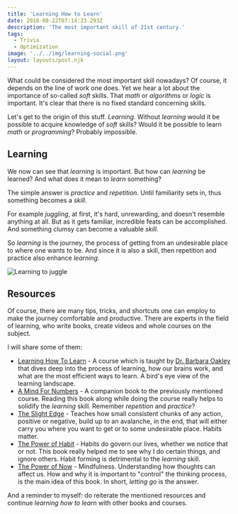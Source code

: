```yaml
---
title: 'Learning How to Learn'
date: 2018-08-22T07:14:23.293Z
description: 'The most important skill of 21st century.'
tags:
  - Trivia
  - Optimization
image: '../../img/learning-social.png'
layout: layouts/post.njk
---
```


What could be considered the most important skill nowadays? Of course, it depends on the line of work one does. Yet we hear a lot about the importance of so-called _soft_ skills. That _math_ or _algorithms_ or _logic_ is important. It's clear that there is no fixed standard concerning skills.

Let's get to the origin of this stuff. _Learning_. Without _learning_ would it be possible to acquire knowledge of _soft_ skills? Would it be possible to learn _math_ or _programming_? Probably impossible.

## Learning

We now can see that _learning_ is important. But how can _learning_ be learned? And what does it mean to _learn_ something?

The simple answer is _practice_ and _repetition_. Until familiarity sets in, thus something becomes a _skill_.

For example _juggling_, at first, it's hard, unrewarding, and doesn't resemble anything at all. But as it gets familiar, incredible feats can be accomplished. And something clumsy can become a valuable _skill_.

So _learning_ is the journey, the process of getting from an undesirable place to where one wants to be. And since it is also a skill, then repetition and practice also enhance _learning_.

![Learning to juggle](../../img/learning.png)

## Resources

Of course, there are many tips, tricks, and shortcuts one can employ to make the journey comfortable and productive. There are experts in the field of learning, who write books, create videos and whole courses on the subject.

I will share some of them:

- [Learning How To Learn](https://www.coursera.org/learn/learning-how-to-learn) - A course which is taught by [Dr. Barbara Oakley](https://barbaraoakley.com/) that dives deep into the process of learning, how our brains work, and what are the most efficient ways to learn. A bird's eye view of the learning landscape.
- [A Mind For Numbers](https://www.goodreads.com/book/show/18693655-a-mind-for-numbers) - A companion book to the previously mentioned course. Reading this book along while doing the course really helps to solidify the _learning_ skill. Remember _repetition_ and _practice_?
- [The Slight Edge](https://www.goodreads.com/book/show/590652.The_Slight_Edge) - Teaches how small consistent chunks of any action, positive or negative, build up to an avalanche, in the end, that will either carry you where you want to get or to some undesirable place. Habits matter.
- [The Power of Habit](https://www.goodreads.com/book/show/12609433-the-power-of-habit) - Habits do govern our lives, whether we notice that or not. This book really helped me to see why I do certain things, and ignore others. Habit forming is detrimental to the _learning_ skill.
- [The Power of Now](https://www.goodreads.com/book/show/6708.The_Power_of_Now) - Mindfulness. Understanding how thoughts can affect us. How and why it is important to "control" the thinking process, is the main idea of this book. In short, _letting go_ is the answer.

And a reminder to myself: do reiterate the mentioned resources and continue _learning how to learn_ with other books and courses.
